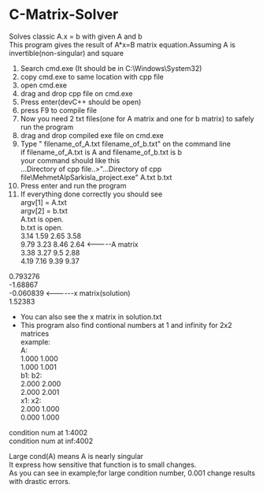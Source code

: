 # C-Matrix-Solver
Solves classic A.x = b with given A and b  
This program gives the result of A*x=B matrix equation.Assuming A is invertible(non-singular) and square  

1. Search cmd.exe (It should be in C:\Windows\System32)  
2. copy cmd.exe to same location with cpp file  
3. open cmd.exe  
4. drag and drop cpp file on cmd.exe  
5. Press enter(devC++ should be open)  
6. press F9 to compile file  
7. Now you need 2 txt files(one for A matrix and one for b matrix) to safely run the program  
8. drag and drop compiled exe file on cmd.exe  
9. Type " filename_of_A.txt filename_of_b.txt" on the command line  
	if filename_of_A.txt is A and filename_of_b.txt is b  
	your command should like this     
...Directory of cpp file..>"...Directory of cpp file\MehmetAlpSarkisla_project.exe" A.txt b.txt  
10. Press enter and run the program  
11. If everything done correctly you should see   
argv[1] = A.txt  
argv[2] = b.txt  
A.txt is open.          
b.txt is open.  
3.14 1.59 2.65 3.58    
9.79 3.23 8.46 2.64                                     <-----A matrix  
3.38 3.27 9.5 2.88    
4.19 7.16 9.39 9.37     
                               
0.793276  
-1.68867  
-0.060839                                              <------x matrix(solution)  
1.52383  
                               
* You can also see the x matrix in solution.txt  
* This program also find contional numbers at 1 and infinity for 2x2 matrices  
example:  
A:  
1.000 1.000  
1.000 1.001  
b1:		b2:  
2.000		2.000  
2.000		2.001  
x1:             x2:  
2.000		1.000  
0.000		1.000  

condition num at 1:4002  
condition num at inf:4002  
  
Large cond(A) means A is nearly singular  
It express how sensitive that function is to small changes.  
As you can see in example;for large condition number, 0.001 change results with drastic errors.  
